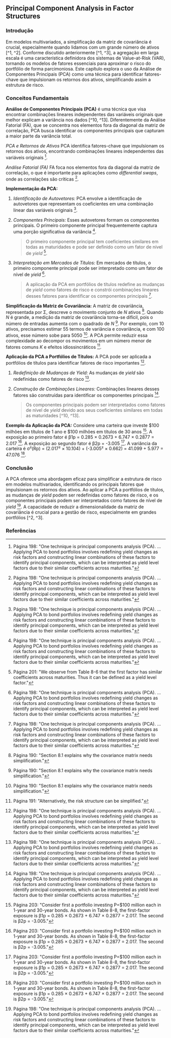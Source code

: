 ## Principal Component Analysis in Factor Structures

### Introdução
Em modelos multivariados, a simplificação da matriz de covariância é crucial, especialmente quando lidamos com um grande número de ativos [^1, ^2]. Conforme discutido anteriormente [^1, ^3], a agregação em larga escala é uma característica definidora dos sistemas de Value-at-Risk (VAR), tornando os modelos de fatores essenciais para aproximar o risco do portfólio de forma parcimoniosa. Este capítulo explora o uso da Análise de Componentes Principais (PCA) como uma técnica para identificar fatores-chave que impulsionam os retornos dos ativos, simplificando assim a estrutura de risco.

### Conceitos Fundamentais

**Análise de Componentes Principais (PCA)** é uma técnica que visa encontrar combinações lineares independentes das variáveis originais que melhor explicam a variância nos dados [^10, ^13]. Diferentemente da Análise Fatorial (FA), que se concentra nos elementos fora da diagonal da matriz de correlação, PCA busca identificar os componentes principais que capturam a maior parte da variância total.

*PCA e Retornos de Ativos*
PCA identifica fatores-chave que impulsionam os retornos dos ativos, encontrando combinações lineares independentes das variáveis originais [^10].

*Análise Fatorial (FA)*
FA foca nos elementos fora da diagonal da matriz de correlação, o que é importante para aplicações como *differential swaps*, onde as correlações são críticas [^10].

**Implementação da PCA:**
1.  *Identificação de Autovetores:* PCA envolve a identificação de autovetores que representam os coeficientes em uma combinação linear das variáveis originais [^10].
2.  *Componentes Principais:* Esses autovetores formam os componentes principais. O primeiro componente principal frequentemente captura uma porção significativa da variância [^10].

    > O primeiro componente principal tem coeficientes similares em todas as maturidades e pode ser definido como um fator de nível de *yield* [^13].
3.  *Interpretação em Mercados de Títulos:* Em mercados de títulos, o primeiro componente principal pode ser interpretado como um fator de nível de *yield* [^10].

    > A aplicação da PCA em portfólios de títulos redefine as mudanças de *yield* como fatores de risco e constrói combinações lineares desses fatores para identificar os componentes principais [^10].

**Simplificação da Matriz de Covariância:**
A matriz de covariância, representada por Σ, descreve o movimento conjunto de *N* ativos [^2]. Quando *N* é grande, a medição da matriz de covariância torna-se difícil, pois o número de entradas aumenta com o quadrado de *N* [^2]. Por exemplo, com 10 ativos, precisamos estimar 55 termos de variância e covariância, e com 100 ativos, esse número sobe para 5050 [^2]. A PCA permite reduzir essa complexidade ao decompor os movimentos em um número menor de fatores comuns *K* e efeitos idiossincráticos [^3].

**Aplicação da PCA a Portfólios de Títulos:**
A PCA pode ser aplicada a portfólios de títulos para identificar fatores de risco importantes [^10].

1.  *Redefinição de Mudanças de Yield:* As mudanças de *yield* são redefinidas como fatores de risco [^10].
2.  *Construção de Combinações Lineares:* Combinações lineares desses fatores são construídas para identificar os componentes principais [^10].

    > Os componentes principais podem ser interpretados como fatores de nível de *yield* devido aos seus coeficientes similares em todas as maturidades [^10, ^13].

**Exemplo da Aplicação da PCA:**
Considere uma carteira que investe $100 milhões em títulos de 1 ano e $100 milhões em títulos de 30 anos [^15]. A exposição ao primeiro fator é β1p = 0.285 × 0.2673 + 6.747 × 0.2877 = 2.017 [^15]. A exposição ao segundo fator é β2p = -3.005 [^15]. A variância da carteira é σ²(Rp) = (2.017² × 10.104) + (-3.005² × 0.662) = 41.099 + 5.977 = 47.076 [^15].

### Conclusão
A PCA oferece uma abordagem eficaz para simplificar a estrutura de risco em modelos multivariados, identificando os principais fatores que impulsionam os retornos dos ativos. Ao aplicar a PCA a portfólios de títulos, as mudanças de *yield* podem ser redefinidas como fatores de risco, e os componentes principais podem ser interpretados como fatores de nível de *yield* [^10]. A capacidade de reduzir a dimensionalidade da matriz de covariância é crucial para a gestão de risco, especialmente em grandes portfólios [^2, ^3].

### Referências
[^1]: Página 189: "Multivariate models are most useful in situations where the risk manager requires internally consistent risk estimates for a portfolio of assets."
[^2]: Página 190: "Section 8.1 explains why the covariance matrix needs simplification."
[^3]: Página 191: "Alternatively, the risk structure can be simplified."
[^10]: Página 198: "One technique is principal components analysis (PCA). ... Applying PCA to bond portfolios involves redefining yield changes as risk factors and constructing linear combinations of these factors to identify principal components, which can be interpreted as yield level factors due to their similar coefficients across maturities."
[^13]: Página 201: "We observe from Table 8-6 that the first factor has similar coefficients across maturities. Thus it can be defined as a yield level factor."
[^15]: Página 203: "Consider first a portfolio investing P=$100 million each in 1-year and 30-year bonds. As shown in Table 8-8, the first-factor exposure is β1p = 0.285 × 0.2673 + 6.747 × 0.2877 = 2.017. The second is β2p = -3.005."
<!-- END -->